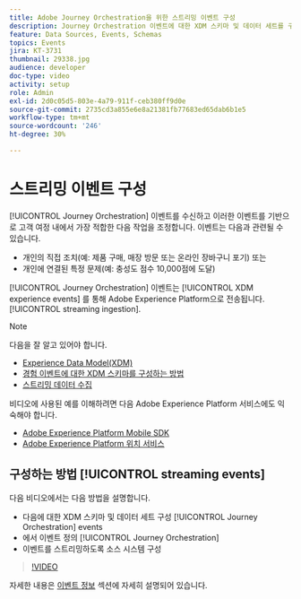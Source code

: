```yaml
---
title: Adobe Journey Orchestration을 위한 스트리밍 이벤트 구성
description: Journey Orchestration 이벤트에 대한 XDM 스키마 및 데이터 세트를 구성하고, Journey Orchestration에서 이벤트를 정의하며, 이벤트를 스트리밍하도록 소스 시스템을 구성하는 방법에 대해 알아봅니다.
feature: Data Sources, Events, Schemas
topics: Events
jira: KT-3731
thumbnail: 29338.jpg
audience: developer
doc-type: video
activity: setup
role: Admin
exl-id: 2d0c05d5-803e-4a79-911f-ceb380ff9d0e
source-git-commit: 2735cd3a855e6e8a21381fb77683ed65dab6b1e5
workflow-type: tm+mt
source-wordcount: '246'
ht-degree: 30%

---
```


# 스트리밍 이벤트 구성

[!UICONTROL Journey Orchestration] 이벤트를 수신하고 이러한 이벤트를 기반으로 고객 여정 내에서 가장 적합한 다음 작업을 조정합니다. 이벤트는 다음과 관련될 수 있습니다.

* 개인의 직접 조치(예: 제품 구매, 매장 방문 또는 온라인 장바구니 포기) 또는
* 개인에 연결된 특정 문제(예: 충성도 점수 10,000점에 도달)

[!UICONTROL Journey Orchestration] 이벤트는 [!UICONTROL XDM experience events] 를 통해 Adobe Experience Platform으로 전송됩니다. [!UICONTROL streaming ingestion].

>[!NOTE]
>
>다음을 잘 알고 있어야 합니다.
>
>* [Experience Data Model(XDM)](https://experienceleague.adobe.com/docs/platform-learn/tutorials/schemas/schemas-and-experience-data-model.html?lang=ko)
>* [경험 이벤트에 대한 XDM 스키마를 구성하는 방법](https://experienceleague.adobe.com/docs/platform-learn/tutorials/schemas/create-schemas.html?lang=ko)
>* [스트리밍 데이터 수집](https://experienceleague.adobe.com/docs/platform-learn/tutorials/data-ingestion/understanding-streaming-ingestion.html?lang=en)
>
>비디오에 사용된 예를 이해하려면 다음 Adobe Experience Platform 서비스에도 익숙해야 합니다.
>
>* [Adobe Experience Platform Mobile SDK](https://experienceleague.adobe.com/docs/platform-learn/data-collection/mobile-sdk/overview.html?lang=ko)
>* [Adobe Experience Platform 위치 서비스](https://experienceleague.adobe.com/docs/places/using/home.html?lang=ko-KR)

## 구성하는 방법 [!UICONTROL streaming events]

다음 비디오에서는 다음 방법을 설명합니다.

* 다음에 대한 XDM 스키마 및 데이터 세트 구성 [!UICONTROL Journey Orchestration] events
* 에서 이벤트 정의 [!UICONTROL Journey Orchestration]
* 이벤트를 스트리밍하도록 소스 시스템 구성

>[!VIDEO](https://video.tv.adobe.com/v/29338?quality=12&learn=on)

자세한 내용은 [이벤트 정보](https://experienceleague.adobe.com/docs/journeys/using/events-journeys/about-events/about-events.html?lang=en) 섹션에 자세히 설명되어 있습니다.
